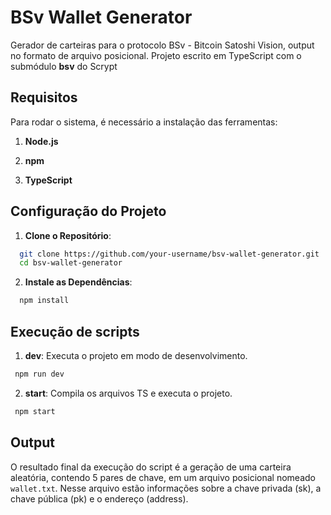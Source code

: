 # BSv Wallet Generator

Gerador de carteiras para o protocolo BSv - Bitcoin Satoshi Vision, output no formato de arquivo posicional. Projeto escrito em TypeScript com o submódulo **bsv** do Scrypt

## Requisitos

Para rodar o sistema, é necessário a instalação das ferramentas:

1. **Node.js**

2. **npm**

3. **TypeScript**

## Configuração do Projeto

1. **Clone o Repositório**:
```bash
  git clone https://github.com/your-username/bsv-wallet-generator.git
  cd bsv-wallet-generator
```
2. **Instale as Dependências**:
 ```bash
   npm install
   ```
## Execução de scripts
1. **dev**: Executa o projeto em modo de desenvolvimento.
  ```bash
   npm run dev
   ```
2. **start**: Compila os arquivos TS e executa o projeto.
  ```bash
   npm start
   ```

## Output
O resultado final da execução do script é a geração de uma carteira aleatória, contendo 5 pares de chave, em um arquivo posicional nomeado `wallet.txt`. Nesse arquivo estão informações sobre a chave privada (sk), a chave pública (pk) e o endereço (address).



   
